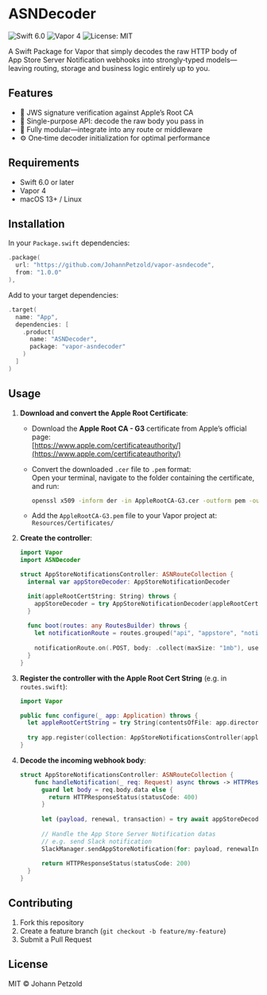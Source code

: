 # ASNDecoder

![Swift 6.0](https://img.shields.io/badge/swift-6.0-orange)
![Vapor 4](https://img.shields.io/badge/vapor-4.0-blue)
![License: MIT](https://img.shields.io/badge/license-MIT-lightgrey)

A Swift Package for Vapor that simply decodes the raw HTTP body of App Store Server Notification webhooks into strongly‑typed models—leaving routing, storage and business logic entirely up to you.

## Features

- 🔐 JWS signature verification against Apple’s Root CA
- 🎯 Single-purpose API: decode the raw body you pass in  
- 🧩 Fully modular—integrate into any route or middleware  
- ⚙️ One‑time decoder initialization for optimal performance  

## Requirements

- Swift 6.0 or later  
- Vapor 4  
- macOS 13+ / Linux  

## Installation

In your `Package.swift` dependencies:

```swift
.package(
  url: "https://github.com/JohannPetzold/vapor-asndecode",
  from: "1.0.0"
),
```

Add to your target dependencies:

```swift
.target(
  name: "App",
  dependencies: [
    .product(
      name: "ASNDecoder",
      package: "vapor-asndecoder"
    )
  ]
)
```

## Usage

1. **Download and convert the Apple Root Certificate**:

   - Download the **Apple Root CA - G3** certificate from Apple’s official page:  
     [https://www.apple.com/certificateauthority/](https://www.apple.com/certificateauthority/)

   - Convert the downloaded `.cer` file to `.pem` format:  
     Open your terminal, navigate to the folder containing the certificate, and run:

     ```bash
     openssl x509 -inform der -in AppleRootCA-G3.cer -outform pem -out AppleRootCA-G3.pem
     ```

   - Add the `AppleRootCA-G3.pem` file to your Vapor project at:  
     `Resources/Certificates/`

1. **Create the controller**:

    ```swift
    import Vapor
    import ASNDecoder
    
    struct AppStoreNotificationsController: ASNRouteCollection {
      internal var appStoreDecoder: AppStoreNotificationDecoder
    
      init(appleRootCertString: String) throws {
        appStoreDecoder = try AppStoreNotificationDecoder(appleRootCertPEM: appleRootCertString)
      }
      
      func boot(routes: any RoutesBuilder) throws {
        let notificationRoute = routes.grouped("api", "appstore", "notification")
        
        notificationRoute.on(.POST, body: .collect(maxSize: "1mb"), use: handleNotification)
      }
    }
    ```

2. **Register the controller with the Apple Root Cert String** (e.g. in `routes.swift`):
    ```swift
    import Vapor

    public func configure(_ app: Application) throws {
      let appleRootCertString = try String(contentsOfFile: app.directory.resourcesDirectory +  "Certificates/AppleRootCA-G3.pem")
      
      try app.register(collection: AppStoreNotificationsController(appleRootCertString: appleRootCertString))
    }
    ```

3. **Decode the incoming webhook body**:

    ```swift
    struct AppStoreNotificationsController: ASNRouteCollection {
        func handleNotification(_ req: Request) async throws -> HTTPResponseStatus {
          guard let body = req.body.data else {
            return HTTPResponseStatus(statusCode: 400)
          }
        
          let (payload, renewal, transaction) = try await appStoreDecoder.decode(body)
          
          // Handle the App Store Server Notification datas
          // e.g. send Slack notification
          SlackManager.sendAppStoreNotification(for: payload, renewalInfoPayload: renewal, transactionPayload: transaction, using: req)
        
          return HTTPResponseStatus(statusCode: 200)
      }
    }
    ```

## Contributing

1. Fork this repository  
2. Create a feature branch (`git checkout -b feature/my-feature`)  
3. Submit a Pull Request  

## License

MIT © Johann Petzold
